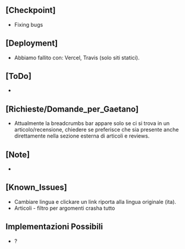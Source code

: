 ## [Checkpoint]
- Fixing bugs
## [Deployment]
- Abbiamo fallito con: Vercel, Travis (solo siti statici).
## [ToDo]
- 
## [Richieste/Domande_per_Gaetano]
- Attualmente la breadcrumbs bar appare solo se ci si trova in un articolo/recensione, chiedere se preferisce che sia presente anche direttamente nella sezione esterna di articoli e reviews.
## [Note]
- 
## [Known_Issues]
- Cambiare lingua e clickare un link riporta alla lingua originale (ita).
- Articoli - filtro per argomenti crasha tutto
## Implementazioni Possibili 
- ?